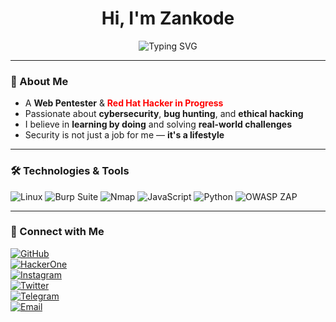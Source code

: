 <h1 align="center">Hi, I'm Zankode</h1>
<p align="center">
  <img src="https://readme-typing-svg.demolab.com?font=Fira+Code&size=24&pause=1000&center=true&vCenter=true&width=440&lines=Web+Pentester;Red+Hat+Hacker+in+Progress;Lover+of+0s+and+1s;Security+is+a+Lifestyle" alt="Typing SVG" />
</p>

---

### 🧠 About Me

- A **Web Pentester** & <span style="color:red"><b>Red Hat Hacker in Progress</b></span>  
- Passionate about **cybersecurity**, **bug hunting**, and **ethical hacking**
- I believe in **learning by doing** and solving **real-world challenges**
- Security is not just a job for me — **it's a lifestyle**

---

### 🛠️ Technologies & Tools

![Linux](https://img.shields.io/badge/-Linux-FCC624?style=flat-square&logo=linux&logoColor=black)
![Burp Suite](https://img.shields.io/badge/-Burp%20Suite-orange?style=flat-square&logo=burp-suite&logoColor=white)
![Nmap](https://img.shields.io/badge/-Nmap-004372?style=flat-square&logo=nmap&logoColor=white)
![JavaScript](https://img.shields.io/badge/-JavaScript-F7DF1E?style=flat-square&logo=javascript&logoColor=black)
![Python](https://img.shields.io/badge/-Python-3776AB?style=flat-square&logo=python&logoColor=white)
![OWASP ZAP](https://img.shields.io/badge/-OWASP%20ZAP-009DC4?style=flat-square&logo=owasp&logoColor=white)

---

### 🤝 Connect with Me

[![GitHub](https://img.shields.io/badge/-GitHub-181717?style=flat-square&logo=github&logoColor=white)](https://github.com/YourUsername)  
[![HackerOne](https://img.shields.io/badge/-HackerOne-FF4785?style=flat-square&logo=hackerone&logoColor=white)](https://hackerone.com/zankode)  
[![Instagram](https://img.shields.io/badge/-Instagram-E4405F?style=flat-square&logo=instagram&logoColor=white)](https://www.instagram.com/zanko_soleimani?igsh=MWMxYXJlMHVwcHhzdA==)  
[![Twitter](https://img.shields.io/badge/-Twitter-1DA1F2?style=flat-square&logo=twitter&logoColor=white)](https://twitter.com)  
[![Telegram](https://img.shields.io/badge/-Telegram-26A5E4?style=flat-square&logo=telegram&logoColor=white)](https://t.me/zankode)  
[![Email](https://img.shields.io/badge/-Email-4285F4?style=flat-square&logo=gmail&logoColor=white)](mailto:zankodesec@gmail.com)
